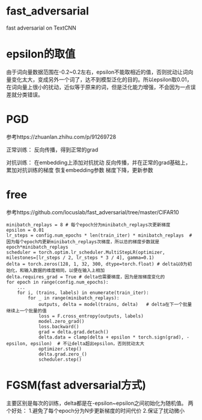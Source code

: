 # fast_adversarial
fast adversarial on TextCNN

# epsilon的取值
由于词向量数据范围在-0.2~0.2左右，epsilon不能取相近的值，否则扰动让词向量变化太大，变成另外一个词了，达不到模型泛化的目的。所以epsilon取0.01，在词向量上很小的扰动，近似等于原来的词，但是泛化能力增强，不会因为一点误差就分类错误。

# PGD
参考https://zhuanlan.zhihu.com/p/91269728

正常训练：
反向传播，得到正常的grad

对抗训练：
在embedding上添加对抗扰动
反向传播，并在正常的grad基础上，累加对抗训练的梯度
恢复embedding参数
梯度下降，更新参数

# free
参考https://github.com/locuslab/fast_adversarial/tree/master/CIFAR10

    minibatch_replays = 8 # 每个epoch分为minibatch_replays次更新梯度
    epsilon = 0.01  
    lr_steps = config.num_epochs * len(train_iter) * minibatch_replays  # 因为每个epoch内更新minibatch_replays次梯度，所以总的梯度步数就是epoch*minibatch_replays
    scheduler = torch.optim.lr_scheduler.MultiStepLR(optimizer, milestones=[lr_steps / 2, lr_steps * 3 / 4], gamma=0.1)
    delta = torch.zeros(128, 1, 32, 300, dtype=torch.float) # delta以0为初始化，和输入数据的维度相同，以便在输入上相加
    delta.requires_grad = True # delta也需要梯度，因为是按梯度变化的
    for epoch in range(config.num_epochs):
        ...
        for i, (trains, labels) in enumerate(train_iter):
            for _ in range(minibatch_replays):
                outputs, delta = model(trains, delta)   # delta在下一个批量继续上一个批量的值
                loss = F.cross_entropy(outputs, labels)
                model.zero_grad()
                loss.backward()
                grad = delta.grad.detach()
                delta.data = clamp(delta + epsilon * torch.sign(grad), -epsilon, epsilon)  # 不让delta超出epsilon，否则扰动太大
                optimizer.step()
                delta.grad.zero_()
                scheduler.step()


# FGSM(fast adversarial方式)
主要区别是每次的训练，delta都是在-epsilon~epsilon之间初始化为随机值。
两个好处：
1.避免了每个epoch分为N步更新梯度的时间代价
2.保证了扰动微小

